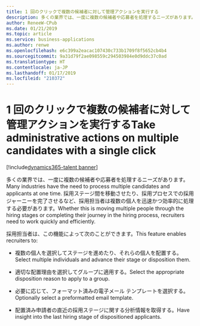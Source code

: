 ```yaml
---
title: 1 回のクリックで複数の候補者に対して管理アクションを実行する
description: 多くの業界では、一度に複数の候補者や応募者を処理するニーズがあります。
author: ReneeW-CPub
ms.date: 01/21/2019
ms.topic: article
ms.service: business-applications
ms.author: renwe
ms.openlocfilehash: e6c399a2eacac107430c733b1709f8f5652cb4b4
ms.sourcegitcommit: 9a31d79f2ae098559c294503984e0d9ddc37c0ad
ms.translationtype: HT
ms.contentlocale: ja-JP
ms.lasthandoff: 01/17/2019
ms.locfileid: "210372"
---
```

#  <a name="take-administrative-actions-on-multiple-candidates-with-a-single-click"></a><span data-ttu-id="39769-103">1 回のクリックで複数の候補者に対して管理アクションを実行する</span><span class="sxs-lookup"><span data-stu-id="39769-103">Take administrative actions on multiple candidates with a single click</span></span>
[!include[dynamics365-talent banner](../../includes/dynamics365-talent.md)]





<span data-ttu-id="39769-104">多くの業界では、一度に複数の候補者や応募者を処理するニーズがあります。</span><span class="sxs-lookup"><span data-stu-id="39769-104">Many industries have the need to process multiple candidates and applicants at one time.</span></span> <span data-ttu-id="39769-105">採用ステージ間を移動させたり、採用プロセスでの採用ジャーニーを完了させるなど、採用担当者は複数の個人を迅速かつ効率的に処理する必要があります。</span><span class="sxs-lookup"><span data-stu-id="39769-105">Whether this is moving multiple people through the hiring stages or completing their journey in the hiring process, recruiters need to work quickly and efficiently.</span></span>

<span data-ttu-id="39769-106">採用担当者は、この機能によって次のことができます。</span><span class="sxs-lookup"><span data-stu-id="39769-106">This feature enables recruiters to:</span></span>

-   <span data-ttu-id="39769-107">複数の個人を選択してステージを進めたり、それらの個人を配置する。</span><span class="sxs-lookup"><span data-stu-id="39769-107">Select multiple individuals and advance their stage or disposition them.</span></span>

-   <span data-ttu-id="39769-108">適切な配置理由を選択してグループに適用する。</span><span class="sxs-lookup"><span data-stu-id="39769-108">Select the appropriate disposition reason to apply to a group.</span></span>

-   <span data-ttu-id="39769-109">必要に応じて、フォーマット済みの電子メール テンプレートを選択する。</span><span class="sxs-lookup"><span data-stu-id="39769-109">Optionally select a preformatted email template.</span></span>

-   <span data-ttu-id="39769-110">配置済み申請者の直近の採用ステージに関する分析情報を取得する。</span><span class="sxs-lookup"><span data-stu-id="39769-110">Have insight into the last hiring stage of dispositioned applicants.</span></span>
